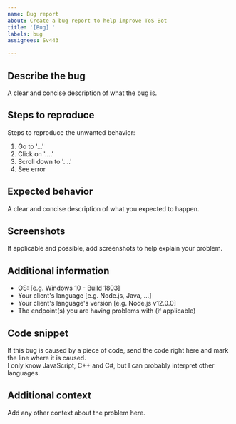 ```yaml
---
name: Bug report
about: Create a bug report to help improve ToS-Bot
title: '[Bug] '
labels: bug
assignees: Sv443

---
```


## Describe the bug
A clear and concise description of what the bug is.

## Steps to reproduce
Steps to reproduce the unwanted behavior:
1. Go to '...'
2. Click on '....'
3. Scroll down to '....'
4. See error

## Expected behavior
A clear and concise description of what you expected to happen.

## Screenshots
If applicable and possible, add screenshots to help explain your problem.

## Additional information
 - OS: [e.g. Windows 10 - Build 1803]
 - Your client's language [e.g. Node.js, Java, ...]
 - Your client's language's version [e.g. Node.js v12.0.0]
 - The endpoint(s) you are having problems with (if applicable)

## Code snippet
If this bug is caused by a piece of code, send the code right here and mark the line where it is caused.  
I only know JavaScript, C++ and C#, but I can probably interpret other languages.

## Additional context
Add any other context about the problem here.
